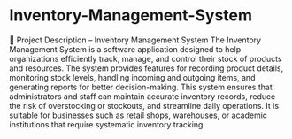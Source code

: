 # Inventory-Management-System
📌 Project Description – Inventory Management System  The Inventory Management System is a software application designed to help organizations efficiently track, manage, and control their stock of products and resources. The system provides features for recording product details, monitoring stock levels, handling incoming and outgoing items, and generating reports for better decision-making.  This system ensures that administrators and staff can maintain accurate inventory records, reduce the risk of overstocking or stockouts, and streamline daily operations. It is suitable for businesses such as retail shops, warehouses, or academic institutions that require systematic inventory tracking.
